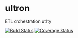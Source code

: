 # ultron
ETL orchestration utlity

[![Build Status](https://travis-ci.org/mig-foxbat/ultron.svg?branch=master)](https://travis-ci.org/mig-foxbat/ultron)
[![Coverage Status](https://coveralls.io/repos/github/mig-foxbat/ultron/badge.svg?branch=master)](https://coveralls.io/github/mig-foxbat/ultron?branch=master)


